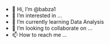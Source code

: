 - 👋 Hi, I’m @babza1
- 👀 I’m interested in ...
- 🌱 I’m currently learning Data Analysis 
- 💞️ I’m looking to collaborate on ...
- 📫 How to reach me ...

<!---
babza1/babza1 is a ✨ special ✨ repository because its `README.md` (this file) appears on your GitHub profile.
You can click the Preview link to take a look at your changes.
--->
